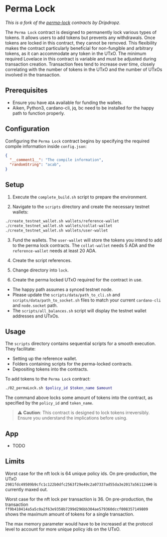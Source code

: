 # Perma Lock

*This is a fork of the [perma-lock](https://github.com/DripDropz/perma-lock) contracts by Dripdropz.*

The `Perma Lock` contract is designed to permanently lock various types of tokens. It allows users to add tokens but prevents any withdrawals. Once tokens are locked in this contract, they cannot be removed. This flexibility makes the contract particularly beneficial for non-fungible and arbitrary tokens, as it can accommodate any token in the UTxO. The minimum required Lovelace in this contract is variable and must be adjusted during transaction creation. Transaction fees tend to increase over time, closely correlating with the number of tokens in the UTxO and the number of UTxOs involved in the transaction.

## **Prerequisites**

- Ensure you have `ADA` available for funding the wallets.
- Aiken, Python3, cardano-cli, jq, bc need to be installed for the happy path to function properly.

## **Configuration**

Configuring the `Perma Lock` contract begins by specifying the required compile information inside `config.json`:

```json
{
  "__comment1__": "The compile information",
  "randomString": "acab",
}
```

## **Setup**

1. Execute the `complete_build.sh` script to prepare the environment.
   
2. Navigate to the `scripts` directory and create the necessary testnet wallets:

```bash
./create_testnet_wallet.sh wallets/reference-wallet
./create_testnet_wallet.sh wallets/collat-wallet
./create_testnet_wallet.sh wallets/user-wallet
```

3. Fund the wallets. The `user-wallet` will store the tokens you intend to add to the perma lock contracts. The `collat-wallet` needs 5 ADA and the `reference-wallet` needs at least 20 ADA.

4. Create the script references.

5. Change directory into `lock`.

6. Create the perma locked UTxO required for the contract in use.

- The happy path assumes a synced testnet node. 
- Please update the `scripts/data/path_to_cli.sh` and `scripts/data/path_to_socket.sh` files to match your current `cardano-cli` and `node.socket` path.
- The `scripts/all_balances.sh` script will display the testnet wallet addresses and UTxOs.

## **Usage**

The `scripts` directory contains sequential scripts for a smooth execution. They facilitate:

- Setting up the reference wallet.
- Folders containing scripts for the perma-locked contracts.
- Depositing tokens into the contracts.


To add tokens to the `Perma Lock` contract:

```bash
./02_permaLock.sh $policy_id $token_name $amount
```

The command above locks some amount of tokens into the contract, as specified by the `policy_id` and `token_name`.

> ⚠️ **Caution**: This contract is designed to lock tokens irreversibly. Ensure you understand the implications before using.

## **App**

- TODO

## **Limits**

Worst case for the nft lock is 64 unique policy ids. On pre-production, the UTxO `2981fdc49509b9cfc1c122b0dfc2563f29e49c2a07337ad55da3e2017a561124#0` is currently maxed out. 

Worst case for the nft lock per transaction is 36. On pre-production, the transaction `ff9b410414a5a5c0a2f63e9358b7299d296bb304ae579360dccf008357149809` shows the maximum amount of tokens for a single transaction. 

The max memory parameter would have to be increased at the protocol level to account for more unique policy ids on the UTxO.